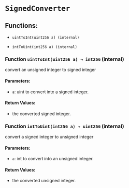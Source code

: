 # `SignedConverter`

## Functions:

- `uintToInt(uint256 a) (internal)`

- `intToUint(int256 a) (internal)`

### Function `uintToInt(uint256 a) → int256` (internal)

convert an unsigned integer to signed integer

#### Parameters:

- `a`: uint to convert into a signed integer.

#### Return Values:

- the converted signed integer.

### Function `intToUint(int256 a) → uint256` (internal)

convert a signed integer to unsigned integer

#### Parameters:

- `a`: int to convert into an unsigned integer.

#### Return Values:

- the converted unsigned integer.
